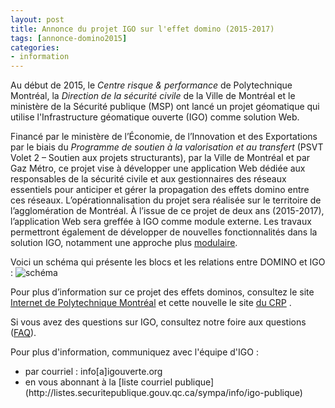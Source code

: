 ```yaml
---
layout: post
title: Annonce du projet IGO sur l'effet domino (2015-2017)
tags: [annonce-domino2015] 
categories:
- information
---
```


Au début de 2015, le *Centre risque & performance* de Polytechnique Montréal, la *Direction de la sécurité civile* de la Ville de Montréal et le ministère de la Sécurité publique (MSP) ont lancé un projet géomatique qui utilise l'Infrastructure géomatique ouverte (IGO) comme solution Web.

Financé par le ministère de l’Économie, de l’Innovation et des Exportations par le biais du *Programme de soutien à la valorisation et au transfert* (PSVT Volet 2 – Soutien aux projets structurants), par la Ville de Montréal et par Gaz Métro, ce projet vise à développer une application Web dédiée aux responsables de la sécurité civile et aux gestionnaires des réseaux essentiels pour anticiper et gérer la propagation des effets domino entre ces réseaux. L’opérationnalisation du projet sera réalisée sur le territoire de l’agglomération de Montréal. À l’issue de ce projet de deux ans (2015-2017), l’application Web sera greffée à IGO comme module externe. Les travaux permettront également de développer de nouvelles fonctionnalités dans la solution IGO, notamment une approche plus [modulaire](https://github.com/infra-geo-ouverte/igo/blob/v1.1.0/doc/installation/module.md).

Voici un schéma qui présente les blocs et les relations entre DOMINO et IGO :
![schéma](https://github.com/infra-geo-ouverte/site-web/blob/gh-pages/assets/img/IGO_DOMINO_GIT.png)

Pour plus d’information sur ce projet des effets dominos, consultez le site [Internet de Polytechnique Montréal](http://www.polymtl.ca/crp/recherche/projet.php) et cette nouvelle le site [du CRP](http://www.polymtl.ca/salle-de-presse/nouvelles/simulation-deffets-domino-sur-une-solution-de-geomatique-ouverte-acces-restreint?utm_source=web&utm_medium=twitter&utm_campaign=SDP) .

Si vous avez des questions sur IGO, consultez notre foire aux questions ([FAQ](http://igouverte.org/faq/)).

Pour plus d'information, communiquez avec l'équipe d'IGO :
<div class="contact" markdown="1" >
<ul>
			<li>par courriel : info[a]igouverte.org</li>
			<li>en vous abonnant  à la [liste courriel publique](http://listes.securitepublique.gouv.qc.ca/sympa/info/igo-publique) </li>
		</ul>
</div>
